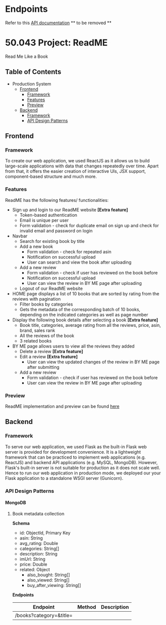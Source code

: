 # Endpoints
Refer to this [API documentation](https://bit.ly/37BVC4N) ** to be removed **

# 50.043 Project: ReadME
Read Me Like a Book

## Table of Contents
* Production System
  * [Frontend](#frontend)
    * [Framework](#framework)
    * [Features](#features)
    * [Preview](#preview)
  * [Backend](#backend)
    * [Framework](#framework-1)
    * [API Design Patterns](#api-design-patterns)
    
## Frontend
### Framework
To create our web application, we used ReactJS as it allows us to build large-scale applications with data that changes repeatedly over time. Apart from that, it offers the easier creation of interactive UIs, JSX support, component-based structure and much more.

### Features
ReadME has the following features/ functionalities:
* Sign up and login to our ReadME website **[Extra feature]**
  * Token-based authentication
  * Email is unique per user
  * Form validation - check for duplicate email on sign up and check for invalid email and password on login
* Navbar
  * Search for existing book by title
  * Add a new book
    * Form validation - check for repeated asin
    * Notification on successful upload
    * User can search and view the book after uploading
  * Add a new review
    * Form validation - check if user has reviewed on the book before
    * Notification on successful upload
    * User can view the review in BY ME page after uploading
  * Logout of our ReadME website
* HOME page displays a list of 10 books that are sorted by rating from the reviews with pagination
  * Filter books by categories
  * Gets the metadata of the corresponding batch of 10 books, depending on the indicated categories as well as page number
* Display the following book details after selecting a book **[Extra feature]**
  * Book title, categories, average rating from all the reviews, price, asin, brand, sales rank
  * All the reviews of the book
  * 3 related books
* BY ME page allows users to view all the reviews they added
  * Delete a review **[Extra feature]**
  * Edit a review **[Extra feature]**
    * User can view the updated changes of the review in BY ME page after submitting
  * Add a new review
    * Form validation - check if user has reviewed on the book before
    * User can view the review in BY ME page after uploading
 
### Preview
ReadME implementation and preview can be found [here](/frontend)
 
## Backend 
### Framework
To serve our web application, we used Flask as the built-in Flask web server is provided for development convenience. It is a lightweight framework that can be practiced to implement web applications (e.g. ReactJS) and backend API applications (e.g. MySQL, MongoDB). However, Flask's built-in server is not suitable for production as it does not scale well. Hence to run our web application in production mode, we deployed our your Flask application to a standalone WSGI server (Gunicorn).

### API Design Patterns
#### MongoDB
1. Book metadata collection
   
   **Schema**
   * id: ObjectId, Primary Key
   * asin: String
   * avg_rating: Double
   * categories: String[]
   * description: String
   * imUrl: String
   * price: Double
   * related: Object
     *  also_bought: String[]
     * also_viewed: String[]
     *  buy_after_viewing: String[]
   
   **Endpoints**
   
   | Endpoint                    | Method | Description                                                  |
   |-----------------------------|--------|--------------------------------------------------------------|
   | /books?category=<category>&title=<title>&pageNum=<pageNum>            | GET    | Gets the metadata of the corresponding batch of 10 books, depending on the indicated categories and/or title as well as page number.<br/><ul><li>The returned array will be sorted by the book’s average rating in descending order.</li><li>If both categories and title fields are empty, the top 10 books across all categories will be returned.</li></ul><br/>Parameters<ul><li>category: optional, categories will default to empty list</li><li>title: optional, default to None</li><li>page: default to 1</li></ul><br/>Returns a 200 response if the books metadata are successfully retrieved. Otherwise returns a 400 response.|
   | /book/add                                                             | POST    | Insert new book record.<br/><br/>JSON Body<ul><li>asin: compulsory, integer</li><li>title: string</li><li>description: string</li><li>price: double</li><li>imUrl: string</li><li>categories: array of string</li></ul><br/>Returns a 200 response if the book record is successfully inserted into the database. Otherwise, returns a 400 response (e.g. if the asin already exists in the database).|
   | /book/<asin>                                                          | GET   | Gets the book metadata and all its reviews.<br/>Returns a 200 response together with a list of reviews if retrieval from the database is successful. Otherwise, returns a 400 response.|

2. Userbase collection
   
   **Schema**
   * id: ObjectId, Primary Key
   * name: String
   * email: String
   * password: String (hashed)
   
   **Endpoints**
   
   | Endpoint                    | Method | Description                                                  |
   |-----------------------------|--------|--------------------------------------------------------------|
   | /user/signup                | GET    | Signs up an account on the website.<br/><br/>JSON Body<ul><li>name: string</li><li>email: string</li><li>password: string</li></ul><br/>Returns a 200 response together with a JWT token and username if the user is successfully registered. Otherwise, returns a 400 response (e.g. the email has been used previously for sign up).|
   | /user/signout               | GET    | Redirects the user back to the HOME page. |
   | /user/login                 | POST   | Authenticates the user with the database.<br/><br/>JSON Body<ul><li>email: string</li><li>password: string</li></ul><br/>Returns a 200 response together with a JWT token and username if the user is successfully authenticated. Otherwise, returns a 400 response (e.g. invalid credentials).|

3. Web logs collection (activities from users)
   
   **Schema**
   * id: ObjectId, Primary Key
   * timestamp: Date
   * method: String
   * action: String
   

#### MySQL
1. Reviews table

   **Schema**
   * asin: varchar(100), Primary Key
   * overall: int(1)
   * reviewText: text
   * reviewTime: date
   * reviewerID: varchar(255), Primary Key
   * reviewerName: tinytext
   * summary: text
   * unixReviewTime: int(11)
   * likes: int(5)
   * dislikes: int(5)
   
   **Endpoints**
   
   | Endpoint                    | Method   | Description                                                  |
   |-----------------------------|----------|--------------------------------------------------------------|
   | /reviews/user               | GET      | Gets all the reviews by the reviewerID.<br/>Returns a 200 response if review is successfully retrieved from the database. Otherwise, returns a 400 response.|
   | /book/\<asin\>              | POST     | Inserts the book review record.<br/><br/>JSON Body<ul><li>overall: integer</li><li>reviewText: string</li><li>summary: string</li></ul><br/>Returns a 200 response if review is successfully inserted into the database. Otherwise, returns a 400 response.|
   | /book/\<asin\>              | PUT      | Edits the book review record.<br/><br/>JSON Body<ul><li>overall: integer</li><li>reviewText: string</li><li>summary: string</li></ul><br/>Returns a 200 response if the record is successfully edited on the database. Otherwise, returns a 400 response.|
   | /book/\<asin\>              | DELETE   | Deletes the book review record.<br/>Returns a 200 response if review is successfully deleted from the database. Otherwise, returns a 400 response.|

   



 
